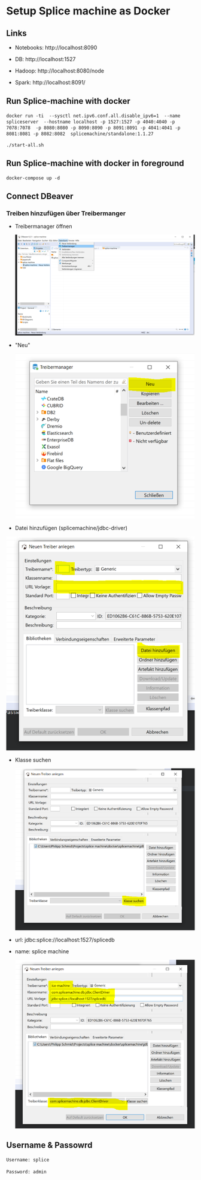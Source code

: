 # Setup Splice machine as Docker

## Links

- Notebooks: http://localhost:8090

- DB: http://localhost:1527

- Hadoop: http://localhost:8080/node

- Spark: http://localhost:8091/

## Run Splice-machine with docker

```
docker run -ti  --sysctl net.ipv6.conf.all.disable_ipv6=1  --name spliceserver  --hostname localhost -p 1527:1527 -p 4040:4040 -p 7078:7078  -p 8080:8080 -p 8090:8090 -p 8091:8091 -p 4041:4041 -p 8081:8081 -p 8082:8082  splicemachine/standalone:1.1.27
```

```
./start-all.sh
```

## Run Splice-machine with docker in foreground

```
docker-compose up -d
```

## Connect DBeaver

### Treiben hinzufügen über Treibermanger

- Treibermanager öffnen

  ![Treiber Manager](https://github.com/PhilschmidProdato/splice-machine/blob/master/images/treiber.PNG)

- "Neu"

  ![Treiber Manager](https://github.com/PhilschmidProdato/splice-machine/blob/master/images/neu.PNG)

* Datei hinzufügen (splicemachine/jdbc-driver)

![Treiber Manager](https://github.com/PhilschmidProdato/splice-machine/blob/master/images/datei.PNG)

- Klasse suchen

  ![Treiber Manager](https://github.com/PhilschmidProdato/splice-machine/blob/master/images/klasse.PNG)

* url: jdbc:splice://localhost:1527/splicedb

* name: splice machine

  ![Treiber Manager](https://github.com/PhilschmidProdato/splice-machine/blob/master/images/result.PNG)

## Username & Passowrd

    Username: splice

    Password: admin
